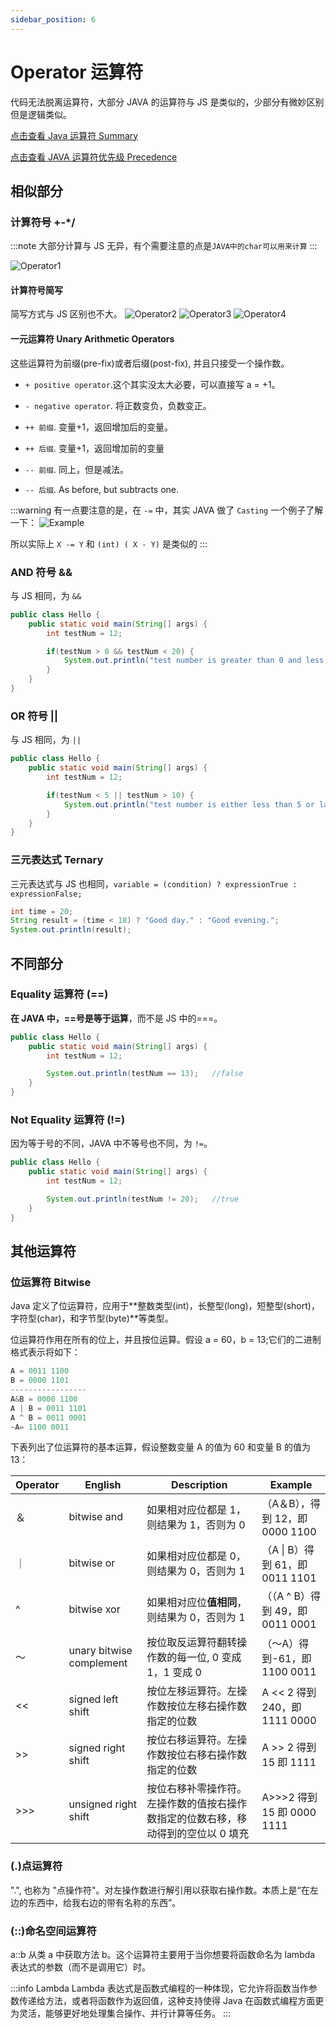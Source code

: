 ```yaml
---
sidebar_position: 6
---
```


# Operator 运算符

代码无法脱离运算符，大部分 JAVA 的运算符与 JS 是类似的，少部分有微妙区别但是逻辑类似。

[点击查看 Java 运算符 Summary](https://docs.oracle.com/javase/tutorial/java/nutsandbolts/opsummary.html)

[点击查看 JAVA 运算符优先级 Precedence](https://www.cs.bilkent.edu.tr/~guvenir/courses/CS101/op_precedence.html)

## 相似部分

### 计算符号 +-\*/

:::note
大部分计算与 JS 无异，有个需要注意的点是`JAVA中的char可以用来计算`
:::

![Operator1](../images/java-basic-operator-1.png)

#### 计算符号简写

简写方式与 JS 区别也不大。
![Operator2](../images/java-basic-operator-2.png)
![Operator3](../images/java-basic-operator-3.png)
![Operator4](../images/java-basic-operator-4.png)

#### 一元运算符 Unary Arithmetic Operators

这些运算符为前缀(pre-fix)或者后缀(post-fix), 并且只接受一个操作数。

- `+ positive operator`.这个其实没太大必要，可以直接写 a = +1。

- `- negative operator`. 将正数变负，负数变正。

- `++ 前缀`. 变量+1，返回增加后的变量。

- `++ 后缀`. 变量+1，返回增加前的变量

- `-- 前缀`. 同上，但是减法。

- `-- 后缀`. As before, but subtracts one.

:::warning
有一点要注意的是，在 `-=` 中，其实 JAVA 做了 `Casting`
一个例子了解一下：
![Example](../images/java-basic-operator-example1.png)

所以实际上 `X -= Y` 和 `(int) ( X - Y)` 是类似的
:::

### AND 符号 &&

与 JS 相同，为 `&&`

```java title="&&"
public class Hello {
    public static void main(String[] args) {
        int testNum = 12;

        if(testNum > 0 && testNum < 20) {
            System.out.println("test number is greater than 0 and less than 20!");
        }
    }
}
```

### OR 符号 ||

与 JS 相同，为 `||`

```java title="||"
public class Hello {
    public static void main(String[] args) {
        int testNum = 12;

        if(testNum < 5 || testNum > 10) {
            System.out.println("test number is either less than 5 or larger than 10!");
        }
    }
}
```

### 三元表达式 Ternary

三元表达式与 JS 也相同，`variable = (condition) ? expressionTrue :  expressionFalse;`

```java title="Ternary"
int time = 20;
String result = (time < 18) ? "Good day." : "Good evening.";
System.out.println(result);
```

## 不同部分

### Equality 运算符 (==)

**在 JAVA 中，==号是等于运算**，而不是 JS 中的===。

```java
public class Hello {
    public static void main(String[] args) {
        int testNum = 12;

        System.out.println(testNum == 13);   //false
    }
}
```

### Not Equality 运算符 (!=)

因为等于号的不同，JAVA 中不等号也不同，为 `!=`。

```java
public class Hello {
    public static void main(String[] args) {
        int testNum = 12;

        System.out.println(testNum != 20);   //true
    }
}
```

## 其他运算符

### 位运算符 Bitwise

Java 定义了位运算符，应用于**整数类型(int)，长整型(long)，短整型(short)，字符型(char)，和字节型(byte)**等类型。

位运算符作用在所有的位上，并且按位运算。假设 a = 60，b = 13;它们的二进制格式表示将如下：

```java
A = 0011 1100
B = 0000 1101
-----------------
A&B = 0000 1100
A | B = 0011 1101
A ^ B = 0011 0001
~A= 1100 0011
```

下表列出了位运算符的基本运算，假设整数变量 A 的值为 60 和变量 B 的值为 13：

| Operator | English                  | Description                                                                       | Example                          |
| -------- | ------------------------ | --------------------------------------------------------------------------------- | -------------------------------- |
| ＆       | bitwise and              | 如果相对应位都是 1，则结果为 1，否则为 0                                          | （A＆B），得到 12，即 0000 1100  |
| ｜       | bitwise or               | 如果相对应位都是 0，则结果为 0，否则为 1                                          | （A \| B）得到 61，即 0011 1101  |
| ^        | bitwise xor              | 如果相对应位**值相同**，则结果为 0，否则为 1                                      | （（A ^ B）得到 49，即 0011 0001 |
| 〜       | unary bitwise complement | 按位取反运算符翻转操作数的每一位, 0 变成 1，1 变成 0                              | （〜A）得到-61，即 1100 0011     |
| \<\<     | signed left shift        | 按位左移运算符。左操作数按位左移右操作数指定的位数                                | A \<\< 2 得到 240，即 1111 0000  |
| \>\>     | signed right shift       | 按位右移运算符。左操作数按位右移右操作数指定的位数                                | A \>\> 2 得到 15 即 1111         |
| \>\>\>   | unsigned right shift     | 按位右移补零操作符。左操作数的值按右操作数指定的位数右移，移动得到的空位以 0 填充 | A>>>2 得到 15 即 0000 1111       |

### (.)点运算符

".", 也称为 "点操作符"。对左操作数进行解引用以获取右操作数。本质上是“在左边的东西中，给我右边的带有名称的东西”。

### (::)命名空间运算符

a::b 从类 a 中获取方法 b。这个运算符主要用于当你想要将函数命名为 lambda 表达式的参数（而不是调用它）时。

:::info Lambda
Lambda 表达式是函数式编程的一种体现，它允许将函数当作参数传递给方法，或者将函数作为返回值，这种支持使得 Java 在函数式编程方面更为灵活，能够更好地处理集合操作、并行计算等任务。
:::
